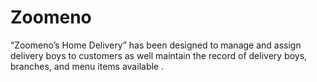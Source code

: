 # Zoomeno
“Zoomeno’s Home Delivery” has been designed to manage and assign delivery boys to customers as well maintain the record of delivery boys, branches, and menu items available .
